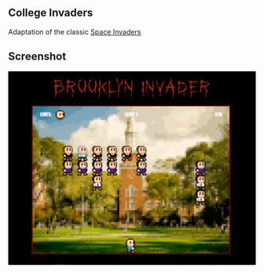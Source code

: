 ## College Invaders
Adaptation of the classic <a href="https://en.wikipedia.org/wiki/Space_Invaders" target="_blank">Space Invaders</a>

## Screenshot

<img src="src/assets/screeenshot.PNG" width="550"/>
